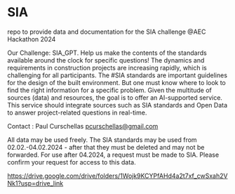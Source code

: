 # SIA
repo to provide data and documentation for the SIA challenge @AEC Hackathon 2024

Our Challenge: SIA_GPT. Help us make the contents of the standards available around the clock for specific questions!
The dynamics and requirements in construction projects are increasing rapidly, which is challenging for all participants. The #SIA standards are important guidelines for the design of the built environment. But one must know where to look to find the right information for a specific problem. Given the multitude of sources (data) and resources, the goal is to offer an AI-supported service. This service should integrate sources such as SIA standards and Open Data to answer project-related questions in real-time.

Contact : Paul Curschellas pcurschellas@gmail.com

All data may be used freely. The SIA standards may be used from 02.02.-04.02.2024 - after that they must be deleted and may not be forwarded. For use after 04.2024, a request must be made to SIA.  Please confirm your request for access to this data.

https://drive.google.com/drive/folders/1Wojk9KCYPfAHd4a2t7xf_cwSxah2VNk1?usp=drive_link
